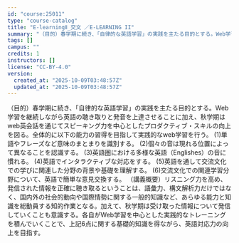 ```yaml
---
id: "course:25011"
type: "course-catalog"
title: "E-learningⅡ_交文 ／E-LEARNING II"
summary: "（目的）春学期に続き、「自律的な英語学習」の実践を主たる目的とする。Web学習を継続しながら英語の聴き取りと発音を上達させることに加え、秋学期はweb英会話を通じてスピーキング力を中心としたプロダクティブ・スキルの向上を図る。全体的に以下の…"
tags: []
campus: ""
credits: 1
instructors: []
license: "CC-BY-4.0"
version:
  created_at: "2025-10-09T03:48:57Z"
  updated_at: "2025-10-09T03:48:57Z"
---
```

（目的）春学期に続き、「自律的な英語学習」の実践を主たる目的とする。Web学習を継続しながら英語の聴き取りと発音を上達させることに加え、秋学期はweb英会話を通じてスピーキング力を中心としたプロダクティブ・スキルの向上を図る。全体的に以下の能力の習得を目指して実践的なweb学習を行う。 (1)単語やフレーズなど意味のまとまりを識別する。 (2)個々の音は現れる位置によって異なることを認識する。 (3)英語圏における多様な英語（Englishes）の音に慣れる。 (4)英語でインタラクティブな対応をする。 (5)英語を通して交流文化での学びに関連した分野の背景や基礎を理解する。 (6)交流文化での関連学習分野について、英語で簡単な意見交換する。 （講義概要）リスニング力を高め、発信された情報を正確に聴き取るということは、語彙力、構文解析力だけではなく、国内外の社会的動向や国際情勢に関する一般的知識など、あらゆる能力と知識を総動員する知的作業となる。加えて、秋学期は受け取った情報について発信していくことも意識する。各自がWeb学習を中心とした実践的なトレーニングを積んでいくことで、上記6点に関する基礎的知識を得ながら、英語対応力の向上を目指す。
